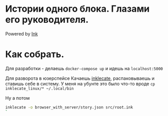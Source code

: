 # Истории одного блока. Глазами его руководителя.
Powered by [Ink](https://github.com/inkle/ink)

# Как собрать.

Для разработки - делаешь `docker-compose up` и идешь на `localhost:5000`

Для разворота в юзерспейсе
Качаешь [inklecate](https://github.com/inkle/ink/releases), распаковываешь и ставишь себе в систему. У меня на убунте это было что-то вроде `cp inklecate_linux/* ~/.local/bin`

Ну а потом
```bash
inklecate -o browser_with_server/story.json src/root.ink
`
